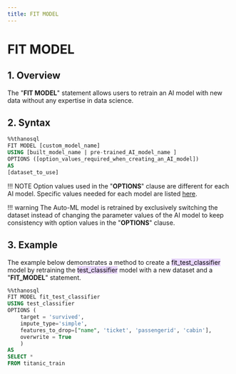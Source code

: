 ```yaml
---
title: FIT MODEL
---
```


# __FIT MODEL__

## __1. Overview__

The "__FIT MODEL__" statement allows users to retrain an AI model with new data without any expertise in data science.

## __2. Syntax__

```sql
%%thanosql
FIT MODEL [custom_model_name]
USING [built_model_name | pre-trained_AI_model_name ]
OPTIONS ([option_values_required_when_creating_an_AI_model])
AS
[dataset_to_use]
```

!!! NOTE
    Option values used in the "__OPTIONS__" clause are different for each AI model. Specific values needed for each model are listed [here](/en/how-to_guides/OPTIONS/). 

!!! warning
    The Auto-ML model is retrained by exclusively switching the dataset instead of changing the parameter values of the AI model to keep consistency with option values in the "__OPTIONS__" clause.
## __3. Example__
The example below demonstrates a method to create a <mark style="background-color:#E9D7FD ">fit_test_classifier</mark> model by retraining the <mark style="background-color:#E9D7FD ">test_classifier</mark> model with a new dataset and a "__FIT_MODEL__" statement. 

```sql
%%thanosql
FIT MODEL fit_test_classifier
USING test_classifier
OPTIONS (
    target = 'survived',
    impute_type='simple',
    features_to_drop=["name", 'ticket', 'passengerid', 'cabin'],
    overwrite = True
    )
AS
SELECT *
FROM titanic_train
```
